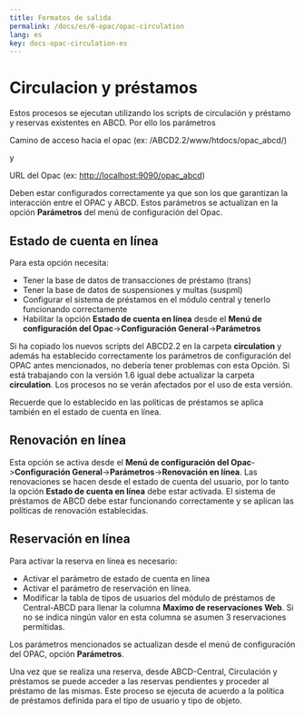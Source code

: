 ```yaml
---
title: Formatos de salida
permalink: /docs/es/6-opac/opac-circulation
lang: es
key: docs-opac-circulation-es
---
```



# Circulacion y préstamos

Estos procesos se ejecutan utilizando los scripts de circulación y préstamo y reservas existentes en ABCD. Por ello los parámetros

Camino de acceso hacia el opac   (ex: /ABCD2.2/www/htdocs/opac_abcd/)

y

URL del Opac (ex: [http://localhost:9090/opac_abcd](http://localhost:9090/opac_abcd))

Deben estar configurados correctamente ya que son los que garantizan la interacción entre el OPAC y ABCD. Estos parámetros se actualizan en la opción  **Parámetros**  del menú de configuración del Opac.

## Estado de cuenta en línea

Para esta opción necesita:

-   Tener la base de datos de transacciones de préstamo (trans)
-   Tener la base de datos de suspensiones y multas (suspml)
-   Configurar el sistema de préstamos en el módulo central y tenerlo funcionando correctamente
-   Habilitar la opción  **Estado de cuenta en línea**  desde el  **Menú de configuración del Opac**->**Configuración General**->**Parámetros**

Si ha copiado los nuevos scripts del ABCD2.2 en la carpeta  **circulation**  y además ha establecido correctamente los parámetros de configuración del OPAC antes mencionados, no debería tener problemas con esta Opción. Si está trabajando con la versión 1.6 igual debe actualizar la carpeta  **circulation**. Los procesos no se verán afectados por el uso de esta versión.

Recuerde que lo establecido en las políticas de préstamos se aplica también en el estado de cuenta en línea.

## Renovación en línea

Esta opción se activa desde el  **Menú de configuración del Opac**->**Configuración General**->**Parámetros**->**Renovación en línea**. Las renovaciones se hacen desde el estado de cuenta del usuario, por lo tanto la opción  **Estado de cuenta en línea**  debe estar activada. El sistema de préstamos de ABCD debe estar funcionando correctamente y se aplican las políticas de renovación establecidas.

## Reservación en línea

Para activar la reserva en línea es necesario:

-   Activar el parámetro de estado de cuenta en línea
-   Activar el parámetro de reservación en línea.
-   Modificar la tabla de tipos de usuarios del módulo de préstamos de Central-ABCD para llenar la columna  **Maximo de reservaciones Web**. Si no se indica ningún valor en esta columna se asumen 3 reservaciones permitidas.

Los parámetros mencionados se actualizan desde el menú de configuración del OPAC, opción  **Parámetros**.

Una vez que se realiza una reserva, desde ABCD-Central, Circulación y préstamos se puede acceder a las reservas pendientes y proceder al préstamo de las mismas. Este proceso se ejecuta de acuerdo a la política de préstamos definida para el tipo de usuario y tipo de objeto.